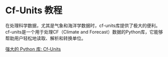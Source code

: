# Cf-Units 教程

<show-structure depth="3"/>

在处理科学数据，尤其是气象和海洋学数据时，cf-units库提供了极大的便利。cf-units是一个用于处理CF（Climate and Forecast）数据的Python库，它能够帮助用户轻松地读取、解析和转换单位。

<seealso>
<category ref="ref_docs">
    <a href="https://mp.weixin.qq.com/s/tzxzbFlaOvuMCvSrpPwmiw">强大的 Python 库: Cf-Units</a>
</category>
<category ref="ref_github">
</category>
<category ref="ref_issues">
</category>
<category ref="ref_hf">
</category>
<category ref="ref_ms">
</category>
</seealso>

